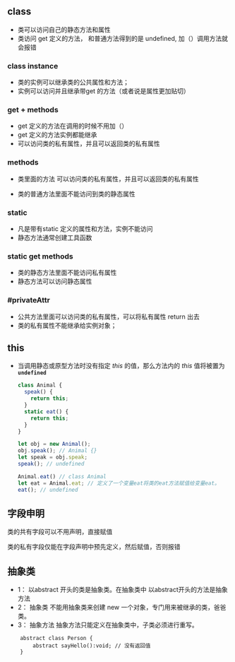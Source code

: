 ## class

* 类可以访问自己的静态方法和属性
* 类访问 get 定义的方法， 和普通方法得到的是 undefined, 加（）调用方法就会报错

### class instance

* 类的实例可以继承类的公共属性和方法；
* 实例可以访问并且继承带get 的方法（或者说是属性更加贴切）

### get +  methods

* get 定义的方法在调用的时候不用加（）
* get 定义的方法实例都能继承
* 可以访问类的私有属性，并且可以返回类的私有属性



### methods

* 类里面的方法        可以访问类的私有属性，并且可以返回类的私有属性

* 类的普通方法里面不能访问到类的静态属性

### static

* 凡是带有static 定义的属性和方法，实例不能访问
* 静态方法通常创建工具函数

###  static get methods

* 类的静态方法里面不能访问私有属性
* 静态方法可以访问静态属性

### #privateAttr

* 公共方法里面可以访问类的私有属性，可以将私有属性 return 出去
* 类的私有属性不能继承给实例对象；

## this

* 当调用静态或原型方法时没有指定 *this* 的值，那么方法内的 *this* 值将被置为 **`undefined`**

  ```javascript
  class Animal { 
    speak() {
      return this;
    }
    static eat() {
      return this;
    }
  }
  
  let obj = new Animal();
  obj.speak(); // Animal {}
  let speak = obj.speak;
  speak(); // undefined
  
  Animal.eat() // class Animal
  let eat = Animal.eat; // 定义了一个变量eat将类的eat方法赋值给变量eat。
  eat(); // undefined
  ```

  



## 字段申明

类的共有字段可以不用声明，直接赋值

类的私有字段仅能在字段声明中预先定义，然后赋值，否则报错

## 抽象类
* 1： 以abstract 开头的类是抽象类。在抽象类中 以abstract开头的方法是抽象方法
* 2： 抽象类     不能用抽象类来创建 new 一个对象，专门用来被继承的类，爸爸类。
* 3： 抽象方法   抽象方法只能定义在抽象类中，子类必须进行重写。
```
    abstract class Person {
        abstract sayHello():void; // 没有返回值
    }
```
